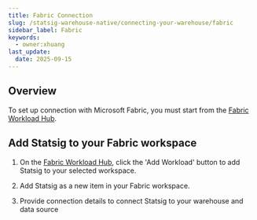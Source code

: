 ```yaml
---
title: Fabric Connection
slug: /statsig-warehouse-native/connecting-your-warehouse/fabric
sidebar_label: Fabric
keywords:
  - owner:xhuang
last_update:
  date: 2025-09-15
---
```


## Overview

To set up connection with Microsoft Fabric, you must start from the [Fabric Workload Hub](https://app.fabric.microsoft.com/workloadhub/detail/Statsig.Statsig.Statsig?experience=fabric-developer).

## Add Statsig to your Fabric workspace

1. On the [Fabric Workload Hub](https://app.fabric.microsoft.com/workloadhub/detail/Statsig.Statsig.Statsig?experience=fabric-developer), click the 'Add Workload' button to add Statsig to your selected workspace.

2. Add Statsig as a new item in your Fabric workspace.

3. Provide connection details to connect Statsig to your warehouse and data source
